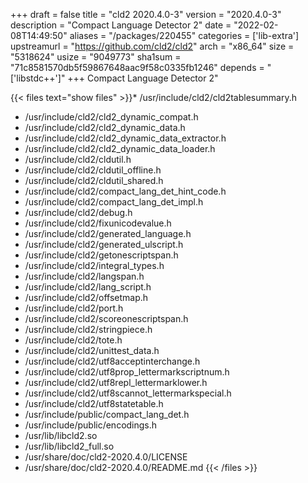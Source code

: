+++
draft = false
title = "cld2 2020.4.0-3"
version = "2020.4.0-3"
description = "Compact Language Detector 2"
date = "2022-02-08T14:49:50"
aliases = "/packages/220455"
categories = ['lib-extra']
upstreamurl = "https://github.com/cld2/cld2"
arch = "x86_64"
size = "5318624"
usize = "9049773"
sha1sum = "71c8581570db5f59867648aac9f58c0335fb1246"
depends = "['libstdc++']"
+++
Compact Language Detector 2"

{{< files text="show files" >}}* /usr/include/cld2/cld2tablesummary.h
* /usr/include/cld2/cld2_dynamic_compat.h
* /usr/include/cld2/cld2_dynamic_data.h
* /usr/include/cld2/cld2_dynamic_data_extractor.h
* /usr/include/cld2/cld2_dynamic_data_loader.h
* /usr/include/cld2/cldutil.h
* /usr/include/cld2/cldutil_offline.h
* /usr/include/cld2/cldutil_shared.h
* /usr/include/cld2/compact_lang_det_hint_code.h
* /usr/include/cld2/compact_lang_det_impl.h
* /usr/include/cld2/debug.h
* /usr/include/cld2/fixunicodevalue.h
* /usr/include/cld2/generated_language.h
* /usr/include/cld2/generated_ulscript.h
* /usr/include/cld2/getonescriptspan.h
* /usr/include/cld2/integral_types.h
* /usr/include/cld2/langspan.h
* /usr/include/cld2/lang_script.h
* /usr/include/cld2/offsetmap.h
* /usr/include/cld2/port.h
* /usr/include/cld2/scoreonescriptspan.h
* /usr/include/cld2/stringpiece.h
* /usr/include/cld2/tote.h
* /usr/include/cld2/unittest_data.h
* /usr/include/cld2/utf8acceptinterchange.h
* /usr/include/cld2/utf8prop_lettermarkscriptnum.h
* /usr/include/cld2/utf8repl_lettermarklower.h
* /usr/include/cld2/utf8scannot_lettermarkspecial.h
* /usr/include/cld2/utf8statetable.h
* /usr/include/public/compact_lang_det.h
* /usr/include/public/encodings.h
* /usr/lib/libcld2.so
* /usr/lib/libcld2_full.so
* /usr/share/doc/cld2-2020.4.0/LICENSE
* /usr/share/doc/cld2-2020.4.0/README.md
{{< /files >}}